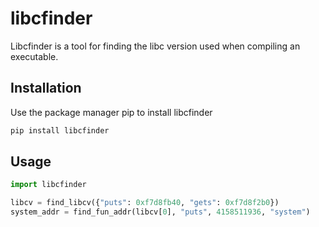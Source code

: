 # libcfinder

Libcfinder is a tool for finding the libc version used when compiling an executable.

## Installation

Use the package manager pip to install libcfinder

```bash
pip install libcfinder
```

## Usage

```python
import libcfinder

libcv = find_libcv({"puts": 0xf7d8fb40, "gets": 0xf7d8f2b0})
system_addr = find_fun_addr(libcv[0], "puts", 4158511936, "system")
```
